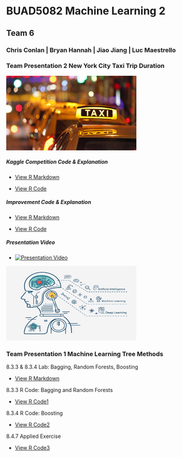 
# BUAD5082 Machine Learning 2
## Team 6
### Chris Conlan | Bryan Hannah | Jiao Jiang | Luc Maestrello

### Team Presentation 2 New York City Taxi Trip Duration

<img src="/class_project/NYCTaxi.jpg" width="350" height="200" class="img-responsive" alt=""> 

##### Kaggle Competition Code & Explanation

  - [View R Markdown](kaggle-code.html)
  
  - [View R Code](kaggle-code.Rmd)
  

##### Improvement Code & Explanation

 - [View R Markdown](Improvement.html)
 
 - [View R Code](Improvement.Rmd)
 

##### Presentation Video

 - [![Presentation Video](http://img.youtube.com/vi/XXXXX/0.jpg)](http://www.youtube.com/watch?v=XXXXX)
 

<img src="/class_project/github1.jpg" width="350" height="200" class="img-responsive" alt=""> 

### Team Presentation 1 Machine Learning Tree Methods

8.3.3 & 8.3.4 Lab: Bagging, Random Forests, Boosting
  - [View R Markdown](Lab.html)

8.3.3 R Code: Bagging and Random Forests
  - [View R Code1](8.3.3.R)

8.3.4 R Code: Boosting
  - [View R Code2](8.3.4.R)

8.4.7 Applied Exercise
  - [View R Code3](8.4.7.R)
